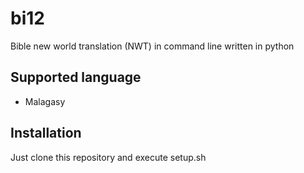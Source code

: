 # bi12

Bible new world translation (NWT) in command line written in python

## Supported language

- Malagasy

## Installation

 Just clone this repository and execute setup.sh
